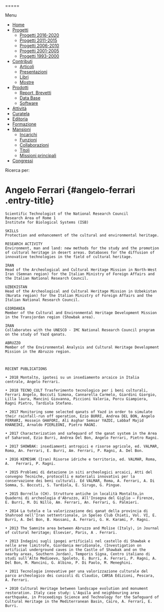 

=====

 

Menu



-   [Home](index.html)
-   [Progetti](index.html)
    -   [Progetti 2016-2020](index86ea.html?page_id=388)
    -   [Progetti 2011-2015](indexea29.html?page_id=474)
    -   [Progetti 2006-2010](index9b8d.html?page_id=525)
    -   [Progetti 2001-2005](index3429.html?page_id=494)
    -   [Progetti 1993-2000](index5532.html?page_id=559)
-   [Contributi](index376e.html?cat=13)
    -   [Articoli](index305b.html?page_id=438)
    -   [Presentazioni](index3fd7.html?page_id=441)
    -   [Libri](indexb842.html?page_id=450)
    -   [Mostre](index85de.html?page_id=1066)
-   [Prodotti](indexb5e7.html?cat=15)
    -   [Report, Brevetti](indexfea7.html?page_id=1069)
    -   [Data Base](index7175.html?page_id=1072)
    -   [Software](index1a36.html?page_id=1075)
-   [Attività](index852a.html?page_id=410)
-   [Curatela](index5b3e.html?page_id=416)
-   [Editoria](index1597.html?page_id=419)
-   [Formazione](index7f00.html?page_id=422)
-   [Mansioni](index7fa5.html?cat=138)
    -   [Incarichi](indexfc67.html?page_id=1050)
    -   [Funzioni](index5cc7.html?page_id=1061)
    -   [Collaborazioni](index5edb.html?page_id=1083)
    -   [Titoli](indexa54c.html?page_id=1239)
    -   [Missioni principali](indexe97a.html?page_id=1804)
-   [Congressi](index9c1c.html?page_id=425)

Ricerca per:

Angelo Ferrari {#angelo-ferrari .entry-title}
==============

    Scientific Technologist of the National Research Council
    Research Area of Rome 1
    Institute for Biological Systems (ISB)

    SKILLS
    Protection and enhancement of the cultural and environmental heritage.

    RESEARCH ACTIVITY
    Environment, man and land: new methods for the study and the promotion of cultural heritage in desert areas. Databases for the diffusion of innovative technologies in the field of cultural heritage.

    IRAN
    Head of the Archeological and Cultural Heritage Mission in North-West Iran (Semnan region) for the Italian Ministry of Foreign Affairs and the Italian National Research Council.

    UZBEKISTAN
    Head of the Archeological and Cultural Heritage Mission in Uzbekistan (Nurata region) for the Italian Ministry of Foreign Affairs and the Italian National Research Council.

    GIORDANIA
    Member of the Cultural and Environmental Heritage Development Mission in the Transjordan region (Showbak area).

    IRAN
    Collaborates with the UNESCO - IMC National Research Council program on the study of Yazd qanats.

    ABRUZZO
    Member of the Environmental Analysis and Cultural Heritage Development Mission in the Abruzzo region.



    RECENT PUBLICATIONS

    • 2018 Montalto, ipotesi su un insediamento arcaico in Italia centrale, Angelo Ferrari.

    • 2018 TECNO_CULT Trasferimento tecnologico per i beni culturali, Ferrari Angelo, Boccuti Simona, Cannarella Carmelo, Giardini Giorgio, Lilla laura, Mancini Giovanna, Piccioni Valeria, Porcu Giampiera, Ragni Pietro, Tardiola Stefano.

    • 2017 Monitoring some selected qanats of Yazd in order to simulate their rainfall-run off operation, Ezio BURRI, Andrea DEL BON, Angelo FERRARI, Hossein GHAFORI, Ali Asghar Semsar YAZDI, Labbaf Majid KHANEIKI, Arnaldo PIERLEONI, Pietro RAGNI.

    • 2017 Characterization and safeguard of the qanat system in the Area of Saharood, Ezio Burri, Andrea Del Bon, Angelo Ferrari, Pietro Ragni.

    • 2017 SHOWBAK: insediamenti antropici e risorse agricole, ed. VALMAR, Roma, An. Ferrari, E. Burri, Am. Ferrari, P. Ragni, A. Del Bon.

    • 2016 KEMESHK (Iran) Risorse idriche e territorio, ed. VALMAR, Roma, A.   Ferrari, P. Ragni.

    • 2015 Problemi di datazione in siti archeologici arcaici, Atti del convegno Tecniche, protocolli e materiali innovativi per la conservazione dei beni culturali. Ed VALMAR, Roma, A. Ferrari, A. Di Somma, S. Boccuti, S. Tardiola, E. Sirugo, G. Pingue.

    • 2015 Borrello (CH). Strutture antiche in località Montalto,in Quaderni di archeologia d'Abruzzo, All'Insegna del Giglio – Firenze, E. Burri, M. Di Nillo, Am. Ferrari, An. Ferrari, G. Palmieri.

    • 2014 La tutela e la valorizzazione dei qanat della provincia di Shahrood nell’Iran settentrionale, in Speleo Club Chieti, Vol. VI, E. Burri, A. Del Bon, B. Hassani, A. Ferrari, G. H. Karami, P. Ragni.

    • 2013 The Samnite area between Abruzzo and Molise (Italy), in Journal of cultural heritage; Elsevier, Paris, A . Ferrari.

    • 2013 Indagini sugli ipogei artificiali nel castello di Shawbak e nelle aree limitrofe, Giordania meridionale, (Investigation on artificial underground caves in the Castle of Shawbak and on the nearby areas, Southern Jordan), Temporis Signa, Centro italiano di studi sull’Alto Medioevo, Spoleto, E. Burri, A. Ferrari, P. Ragni, A. Del Bon, M. Mancini, G. Albino, P. Di Paolo, M. Meneghini.

    • 2011 Tecnologie innovative per una valorizzazione culturale del parco archeologico dei cunicoli di Claudio, CARSA Edizioni, Pescara, A. Ferrari.

    • 2010 Cultural Heritage between landscape evolution and monument restoration. Italy case study: L'Aquila and neighbouring area earthquake, in Proceedings Science and Technology for the Safeguard of Cultural Heritage in the Mediterranean Basin, Cairo, A. Ferrari, E. Burri.

 
